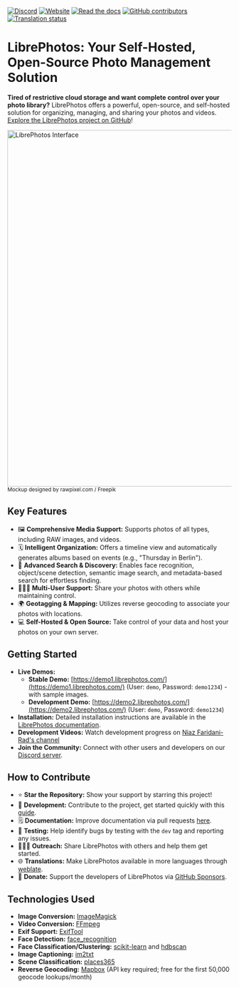 [![Discord](https://img.shields.io/discord/784619049208250388?style=plastic)][discord] [![Website](https://img.shields.io/website?down_color=lightgrey&down_message=offline&style=plastic&up_color=blue&up_message=online&url=https%3A%2F%2Flibrephotos.com)](https://librephotos.com/)
[![Read the docs](https://img.shields.io/static/v1?label=Read&message=the%20docs&color=blue&style=plastic)](https://docs.librephotos.com/) [![GitHub contributors](https://img.shields.io/github/contributors/librephotos/librephotos?style=plastic)](https://github.com/LibrePhotos/librephotos/graphs/contributors)
<a href="https://hosted.weblate.org/engage/librephotos/">
<img src="https://hosted.weblate.org/widgets/librephotos/-/librephotos-frontend/svg-badge.svg" alt="Translation status" />
</a>

# LibrePhotos: Your Self-Hosted, Open-Source Photo Management Solution

**Tired of restrictive cloud storage and want complete control over your photo library?** LibrePhotos offers a powerful, open-source, and self-hosted solution for organizing, managing, and sharing your photos and videos. [Explore the LibrePhotos project on GitHub](https://github.com/LibrePhotos/librephotos)!

<img src="https://github.com/LibrePhotos/librephotos/blob/dev/screenshots/mockups_main_fhd.png?raw=true" alt="LibrePhotos Interface" width="800"/>
<sub>Mockup designed by rawpixel.com / Freepik</sub>

## Key Features

*   🖼️ **Comprehensive Media Support:** Supports photos of all types, including RAW images, and videos.
*   🗓️ **Intelligent Organization:** Offers a timeline view and automatically generates albums based on events (e.g., "Thursday in Berlin").
*   👤 **Advanced Search & Discovery:** Enables face recognition, object/scene detection, semantic image search, and metadata-based search for effortless finding.
*   🧑‍🤝‍🧑 **Multi-User Support:** Share your photos with others while maintaining control.
*   🌍 **Geotagging & Mapping:** Utilizes reverse geocoding to associate your photos with locations.
*   💻 **Self-Hosted & Open Source:** Take control of your data and host your photos on your own server.

## Getting Started

*   **Live Demos:**
    *   **Stable Demo:** [https://demo1.librephotos.com/](https://demo1.librephotos.com/) (User: `demo`, Password: `demo1234`) - with sample images.
    *   **Development Demo:** [https://demo2.librephotos.com/](https://demo2.librephotos.com/) (User: `demo`, Password: `demo1234`)
*   **Installation:** Detailed installation instructions are available in the [LibrePhotos documentation](https://docs.librephotos.com/docs/installation/standard-install).
*   **Development Videos:** Watch development progress on [Niaz Faridani-Rad's channel](https://www.youtube.com/channel/UCZJ2pk2BPKxwbuCV9LWDR0w)
*   **Join the Community:** Connect with other users and developers on our [Discord server][discord].

## How to Contribute

*   ⭐ **Star the Repository:** Show your support by starring this project!
*   🚀 **Development:** Contribute to the project, get started quickly with this [guide](https://docs.librephotos.com/docs/development/dev-install).
*   🗒️ **Documentation:** Improve documentation via pull requests [here](https://github.com/LibrePhotos/librephotos.docs).
*   🧪 **Testing:** Help identify bugs by testing with the `dev` tag and reporting any issues.
*   🧑‍🤝‍🧑 **Outreach:** Share LibrePhotos with others and help them get started.
*   🌐 **Translations:** Make LibrePhotos available in more languages through [weblate](https://hosted.weblate.org/engage/librephotos/).
*   💸 **Donate:** Support the developers of LibrePhotos via [GitHub Sponsors](https://github.com/sponsors/derneuere).

## Technologies Used

*   **Image Conversion:** [ImageMagick](https://github.com/ImageMagick/ImageMagick)
*   **Video Conversion:** [FFmpeg](https://github.com/FFmpeg/FFmpeg)
*   **Exif Support:** [ExifTool](https://github.com/exiftool/exiftool)
*   **Face Detection:** [face_recognition](https://github.com/ageitgey/face_recognition)
*   **Face Classification/Clustering:** [scikit-learn](https://scikit-learn.org/) and [hdbscan](https://github.com/scikit-learn-contrib/hdbscan)
*   **Image Captioning:** [im2txt](https://github.com/HughKu/Im2txt)
*   **Scene Classification:** [places365](http://places.csail.mit.edu/)
*   **Reverse Geocoding:** [Mapbox](https://www.mapbox.com/) (API key required; free for the first 50,000 geocode lookups/month)

[discord]: https://discord.gg/xwRvtSDGWb